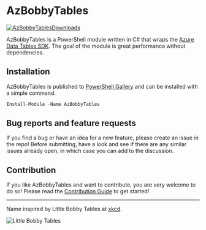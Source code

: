 # AzBobbyTables

[![AzBobbyTablesDownloads]][AzBobbyTablesGallery]

AzBobbyTables is a PowerShell module written in C# that wraps the [Azure Data Tables SDK](https://github.com/Azure/azure-sdk-for-net/tree/main/sdk/tables/Azure.Data.Tables). The goal of the module is great performance without dependencies.

## Installation

AzBobbyTables is published to [PowerShell Gallery](https://www.powershellgallery.com/packages/AzBobbyTables/) and can be installed with a simple command.

```powershell
Install-Module -Name AzBobbyTables
```

## Bug reports and feature requests

If you find a bug or have an idea for a new feature, please create an issue in the repo! Before submitting, have a look and see if there are any similar issues already open, in which case you can add to the discussion.

## Contribution

If you like AzBobbyTables and want to contribute, you are very welcome to do so! Please read the [Contribution Guide](CONTRIBUTING.md) to get started!

---

Name inspired by Little Bobby Tables at [xkcd](https://xkcd.com/327/).

![Little Bobby Tables](https://imgs.xkcd.com/comics/exploits_of_a_mom.png)

<!-- References -->
[AzBobbyTablesDownloads]: https://img.shields.io/powershellgallery/dt/AzBobbyTables
[AzBobbyTablesGallery]: https://www.powershellgallery.com/packages/AzBobbyTables/
